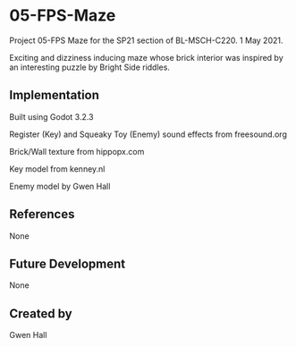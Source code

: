 # 05-FPS-Maze
Project 05-FPS Maze for the SP21 section of BL-MSCH-C220. 1 May 2021.

Exciting and dizziness inducing maze whose brick interior was inspired by an interesting puzzle by Bright Side riddles.


## Implementation
Built using Godot 3.2.3

Register (Key) and Squeaky Toy (Enemy) sound effects from freesound.org

Brick/Wall texture from hippopx.com

Key model from kenney.nl

Enemy model by Gwen Hall

## References
None

## Future Development
None

## Created by
Gwen Hall
